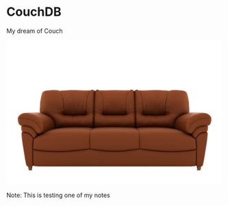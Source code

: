
# CouchDB

My dream of Couch

![ComfyCouch](slides/comfycouch.png)

Note:
This is testing one of my notes